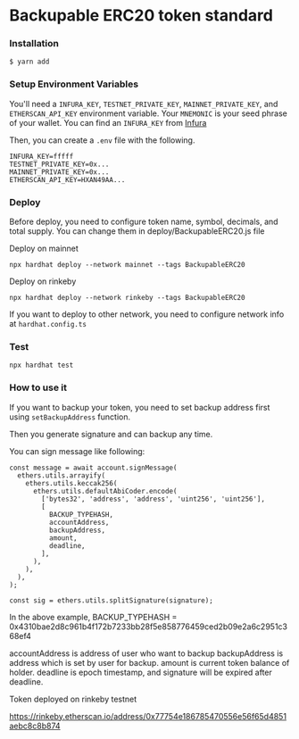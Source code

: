# Backupable ERC20 token standard

### Installation

```console
$ yarn add
```

### Setup Environment Variables

You'll need a `INFURA_KEY`, `TESTNET_PRIVATE_KEY`, `MAINNET_PRIVATE_KEY`, and `ETHERSCAN_API_KEY` environment variable. Your `MNEMONIC` is your seed phrase of your wallet. You can find an `INFURA_KEY` from [Infura](https://infura.io/)

Then, you can create a `.env` file with the following.

```console
INFURA_KEY=fffff
TESTNET_PRIVATE_KEY=0x...
MAINNET_PRIVATE_KEY=0x...
ETHERSCAN_API_KEY=HXAN49AA...
```

### Deploy

Before deploy, you need to configure token name, symbol, decimals, and total supply.
You can change them in deploy/BackupableERC20.js file

Deploy on mainnet

```console
npx hardhat deploy --network mainnet --tags BackupableERC20
```

Deploy on rinkeby

```console
npx hardhat deploy --network rinkeby --tags BackupableERC20
```

If you want to deploy to other network, you need to configure network info at `hardhat.config.ts`

### Test

```console
npx hardhat test
```

### How to use it

If you want to backup your token, you need to set backup address first using `setBackupAddress` function.

Then you generate signature and can backup any time.

You can sign message like following:

```
const message = await account.signMessage(
  ethers.utils.arrayify(
    ethers.utils.keccak256(
      ethers.utils.defaultAbiCoder.encode(
        ['bytes32', 'address', 'address', 'uint256', 'uint256'],
        [
          BACKUP_TYPEHASH,
          accountAddress,
          backupAddress,
          amount,
          deadline,
        ],
      ),
    ),
  ),
);

const sig = ethers.utils.splitSignature(signature);
```

In the above example,
BACKUP_TYPEHASH = 0x4310bae2d8c961b4f172b7233bb28f5e858776459ced2b09e2a6c2951c368ef4

accountAddress is address of user who want to backup
backupAddress is address which is set by user for backup.
amount is current token balance of holder.
deadline is epoch timestamp, and signature will be expired after deadline.

Token deployed on rinkeby testnet

https://rinkeby.etherscan.io/address/0x77754e186785470556e56f65d4851aebc8c8b874
